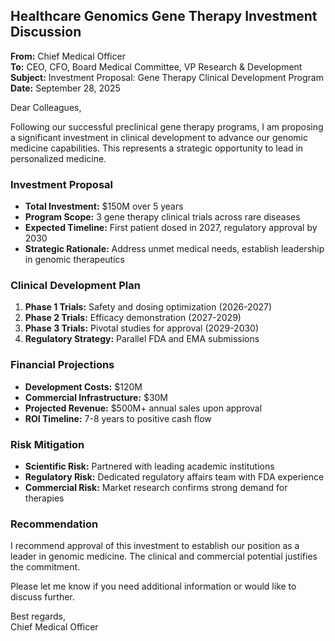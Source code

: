 ## Healthcare Genomics Gene Therapy Investment Discussion

**From:** Chief Medical Officer  
**To:** CEO, CFO, Board Medical Committee, VP Research & Development  
**Subject:** Investment Proposal: Gene Therapy Clinical Development Program  
**Date:** September 28, 2025  

Dear Colleagues,

Following our successful preclinical gene therapy programs, I am proposing a significant investment in clinical development to advance our genomic medicine capabilities. This represents a strategic opportunity to lead in personalized medicine.

### Investment Proposal
- **Total Investment:** $150M over 5 years
- **Program Scope:** 3 gene therapy clinical trials across rare diseases
- **Expected Timeline:** First patient dosed in 2027, regulatory approval by 2030
- **Strategic Rationale:** Address unmet medical needs, establish leadership in genomic therapeutics

### Clinical Development Plan
1. **Phase 1 Trials:** Safety and dosing optimization (2026-2027)
2. **Phase 2 Trials:** Efficacy demonstration (2027-2029)
3. **Phase 3 Trials:** Pivotal studies for approval (2029-2030)
4. **Regulatory Strategy:** Parallel FDA and EMA submissions

### Financial Projections
- **Development Costs:** $120M
- **Commercial Infrastructure:** $30M
- **Projected Revenue:** $500M+ annual sales upon approval
- **ROI Timeline:** 7-8 years to positive cash flow

### Risk Mitigation
- **Scientific Risk:** Partnered with leading academic institutions
- **Regulatory Risk:** Dedicated regulatory affairs team with FDA experience
- **Commercial Risk:** Market research confirms strong demand for therapies

### Recommendation
I recommend approval of this investment to establish our position as a leader in genomic medicine. The clinical and commercial potential justifies the commitment.

Please let me know if you need additional information or would like to discuss further.

Best regards,  
Chief Medical Officer